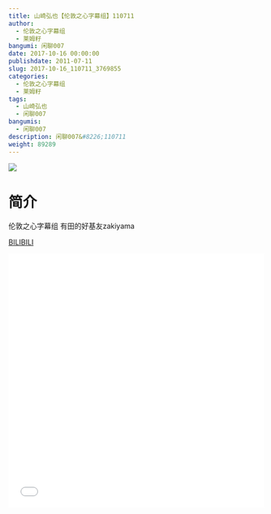 ```yaml
---
title: 山崎弘也【伦敦之心字幕组】110711
author: 
  - 伦敦之心字幕组
  - 莱姆籽
bangumi: 闲聊007
date: 2017-10-16 00:00:00
publishdate: 2011-07-11
slug: 2017-10-16_110711_3769855
categories: 
  - 伦敦之心字幕组
  - 莱姆籽
tags: 
  - 山崎弘也
  - 闲聊007
bangumis: 
  - 闲聊007
description: 闲聊007&#8226;110711
weight: 89289
---
```


![](https://i.imgur.com/MsnzsWX.jpg)

# 简介  
伦敦之心字幕组 有田的好基友zakiyama

  [BILIBILI](https://www.bilibili.com/video/av3769855/)


<div class="vcontainer">  <iframe class='video' src="//www.bilibili.com/blackboard/player.html?cid=6048859&aid=3769855" width="100%" height="500" frameborder="0" allowfullscreen="allowfullscreen"></iframe></div>
